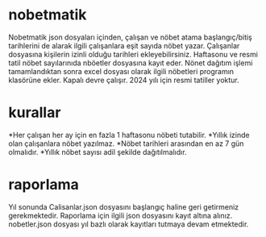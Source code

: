 # nobetmatik
Nobetmatik json dosyaları içinden, çalışan ve nöbet atama başlangıç/bitiş tarihlerini de alarak ilgili çalışanlara eşit sayıda nöbet yazar. Çalışanlar dosyasına kişilerin izinli olduğu tarihleri ekleyebilirsiniz. Haftasonu ve resmi tatil nöbet sayılarınıda nböetler dosyasına kayıt eder.
Nönet dağıtım işlemi tamamlandıktan sonra excel dosyası olarak ilgili nöbetleri programın klasörüne ekler.
Kapalı devre çalışır. 2024 yılı için resmi tatiller yoktur.

# kurallar
*Her çalışan her ay için en fazla 1 haftasonu nöbeti tutabilir.
*Yıllık izinde olan çalışanlara nöbet yazılmaz.
*Nöbet tarihleri arasından en az 7 gün olmalıdır.
*Yıllık nöbet sayısı adil şekilde dağıtılmalıdır.

# raporlama
Yıl sonunda Calisanlar.json dosyasını başlangıç haline geri getirmeniz gerekmektedir. Raporlama için ilgili json dosyasını kayıt altına alınız.
nobetler.json dosyası yıl bazlı olarak kayıtları tutmaya devam etmektedir.
